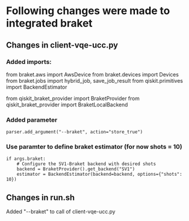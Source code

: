 # Following changes were made to integrated braket
## Changes in client-vqe-ucc.py
### Added imports:
from braket.aws import AwsDevice
from braket.devices import Devices
from braket.jobs import hybrid_job, save_job_result
from qiskit.primitives import BackendEstimator

from qiskit_braket_provider import BraketProvider
from qiskit_braket_provider import BraketLocalBackend

### Added parameter
    parser.add_argument("--braket", action="store_true")
### Use paramter to define braket estimator (for now shots = 10)
    if args.braket:
        # Configure the SV1-Braket backend with desired shots
        backend = BraketProvider().get_backend("SV1")
        estimator = BackendEstimator(backend=backend, options={"shots": 10})


## Changes in run.sh
Added "--braket" to call of client-vqe-ucc.py
